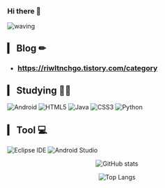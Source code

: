 ### Hi there 👋

![waving](https://capsule-render.vercel.app/api?type=waving&height=200&text=WELCOME!&fontAlign=70&fontAlignY=40&color=gradient)

## ▎ Blog ✏
- ### https://riwltnchgo.tistory.com/category



## ▎ Studying 🤸‍♀️
![Android](https://img.shields.io/badge/Android-3DDC84.svg?&style=for-the-badge&logo=Android&logoColor=white)
![HTML5](https://img.shields.io/badge/html5-%23E34F26.svg?style=for-the-badge&logo=html5&logoColor=white)
![Java](https://img.shields.io/badge/java-%23ED8B00.svg?style=for-the-badge&logo=java&logoColor=white)
![CSS3](https://img.shields.io/badge/CSS3-1572B6.svg?&style=for-the-badge&logo=CSS3&logoColor=white)
![Python](https://img.shields.io/badge/Python-3776AB.svg?&style=for-the-badge&logo=Python&logoColor=white)


## ▎ Tool 💻
 
![Eclipse IDE](https://img.shields.io/badge/Eclipse%20IDE-2C2255.svg?&style=for-the-badge&logo=Eclipse%20IDE&logoColor=white)
![Android Studio](https://img.shields.io/badge/Android%20Studio-3DDC84.svg?&style=for-the-badge&logo=Android%20Studio&logoColor=white)

<div align="center">
 
![GitHub stats](https://github-readme-stats-sand-six-91.vercel.app/api?username=riwltnchgo0625&show_icons=true&count_private=true&line_height=24&theme=highcontrast&hide=stars)

![Top Langs](https://github-readme-stats.vercel.app/api/top-langs/?username=riwltnchgo0625&layout=compact&theme=highcontrast)
 
</div>
